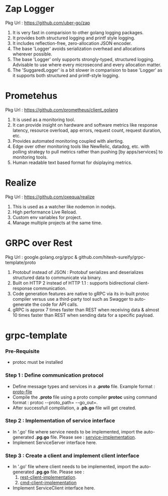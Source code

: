 # Zap Logger
Pkg Url : https://github.com/uber-go/zap
1. It is very fast in comparision to other golang logging packages.
2. It provides both structured logging and printf style logging.
3. It includes reflection-free, zero-allocation JSON encoder.
4. The base 'Logger' avoids serialization overhead and allocations wherever possible.
5. The base 'Logger' only supports strongly-typed, structured logging. Advisable to use where every microsecond and every allocation matter.
5. The 'SuggaredLogger' is a bit slower in comparision to base 'Logger' as it supports both structured and printf-style logging.

# Prometehus
Pkg Url : https://github.com/prometheus/client_golang
1. It is used as a monitoring tool.
2. It can provide insight on hardware and software metrics like response latency, resource overload, app errors, request count, request duration, etc.
3. Provides automated monitoring coupled with alerting.
4. Edge over other monitoring tools like NewRelic, datadog, etc. with polling strategy to pull metrics rather than pushing [by apps/services] to monitoring tools.
5. Human readable text based format for dsiplaying metrics.

# Realize
Pkg Url : https://github.com/oxequa/realize
1. This is used as a watcher like nodemon in nodejs.
2. High performance Live Reload.
3. Custom env variables for project.
4. Manage multiple projects at the same time.

# GRPC over Rest
Pkg Url : google.golang.org/grpc & github.com/hitesh-sureify/grpc-template/proto
1. Protobuf instead of JSON : Protobuf serializes and deserializes structured data to communicate via binary.
2. Built on HTTP 2 instead of HTTP 1.1 : supports bidirectional client-response communication.
3. Code generation features are native to gRPC via its in-built protoc compiler versus use a third-party tool such as Swagger to auto-generate the code for API calls.
4. gRPC is approx 7 times faster than REST when receiving data & almost 10 times faster than REST when sending data for a specific payload.

# grpc-template
### Pre-Requisite
- protoc must be installed
### Step 1 : Define communication protocol
- Define message types and services in a **<your-project>.proto** file. Example format : [proto-file](https://github.com/hitesh-sureify/grpc-template/blob/main/proto/employee.proto)
- Compile the **<your-project>.proto** file using a proto compiler **protoc** using command format : protoc --proto_path=<proto-file-path> --go_out=<output-dir>.
- After successfull complilation, a **<your-project>.pb.go** file will get created.

### Step 2 : Implementation of service interface
- In '.go' file where service needs to be implemented, import the auto-generated **<your-project>.pg.go** file. Please see : [service-implementation](https://github.com/hitesh-sureify/grpc-template/blob/main/server.go).
- Implement <your-project>ServiceServer interface here. 

### Step 3 : Create a client and implement client interface
- In '.go' file where client needs to be implemented, import the auto-generated **<your-project>.pg.go** file.
  Please see : 
  1. [rest-client-implementation](https://github.com/hitesh-sureify/grpc-template/blob/main/client/client.go).
  2. [cmd-client-implementation](https://github.com/hitesh-sureify/grpc-template/blob/main/client/cmd/client.go)
- Implement <your-project>ServiceClient interface here. 